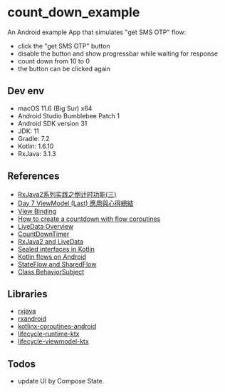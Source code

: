 # count_down_example

An Android example App that simulates "get SMS OTP" flow:
 - click the "get SMS OTP" button
 - disable the button and show progressbar while waiting for response
 - count down from 10 to 0
 - the button can be clicked again

## Dev env

 - macOS 11.6 (Big Sur) x64
 - Android Studio Bumblebee Patch 1
 - Android SDK version 31
 - JDK: 11
 - Gradle: 7.2
 - Kotlin: 1.6.10
 - RxJava: 3.1.3

 ## References

 - [RxJava2系列实践之倒计时功能(三)](https://www.jianshu.com/p/44c6503c2f11)
 - [Day 7 ViewModel (Last) 應用與心得總結](https://ithelp.ithome.com.tw/articles/10218512)
 - [View Binding](https://developer.android.com/topic/libraries/view-binding)
 - [How to create a countdown with flow coroutines](https://stackoverflow.com/a/70019091)
 - [LiveData Overview](https://developer.android.com/topic/libraries/architecture/livedata)
 - [CountDownTimer](https://developer.android.com/reference/android/os/CountDownTimer)
 - [RxJava2 and LiveData](https://ithelp.ithome.com.tw/articles/10197420)
 - [Sealed interfaces in Kotlin](https://jorgecastillo.dev/sealed-interfaces-kotlin)
 - [Kotlin flows on Android](https://developer.android.com/kotlin/flow)
 - [StateFlow and SharedFlow](https://developer.android.com/kotlin/flow/stateflow-and-sharedflow)
 - [Class BehaviorSubject<T>](http://reactivex.io/RxJava/3.x/javadoc/io/reactivex/rxjava3/subjects/BehaviorSubject.html)

 ## Libraries

 - [rxjava](https://github.com/ReactiveX/RxJava)
 - [rxandroid](https://github.com/ReactiveX/RxAndroid)
 - [kotlinx-coroutines-android](https://developer.android.com/kotlin/coroutines)
 - [lifecycle-runtime-ktx](https://developer.android.com/jetpack/androidx/releases/lifecycle)
 - [lifecycle-viewmodel-ktx](https://developer.android.com/jetpack/androidx/releases/lifecycle)


 ## Todos

 - update UI by Compose State.
